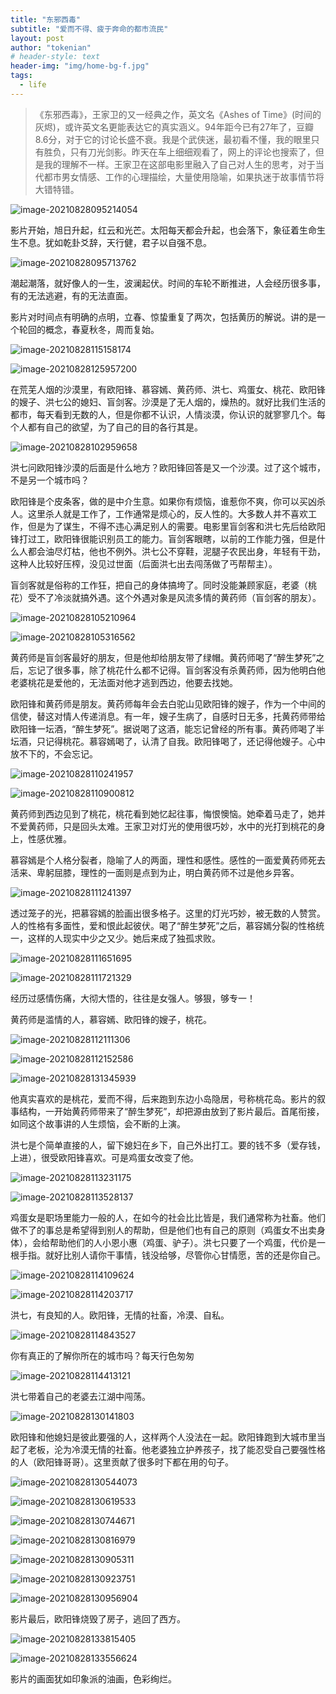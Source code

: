 ```yaml
---
title: "东邪西毒"
subtitle: "爱而不得、疲于奔命的都市流民"
layout: post
author: "tokenian"
# header-style: text
header-img: "img/home-bg-f.jpg"
tags:
  - life
---
```


> 《东邪西毒》，王家卫的又一经典之作，英文名《Ashes of Time》(时间的灰烬)，或许英文名更能表达它的真实涵义。94年距今已有27年了，豆瓣8.6分，对于它的讨论长盛不衰。我是个武侠迷，最初看不懂，我的眼里只有胜负，只有刀光剑影。昨天在车上细细观看了，网上的评论也搜索了，但是我的理解不一样。王家卫在这部电影里融入了自己对人生的思考，对于当代都市男女情感、工作的心理描绘，大量使用隐喻，如果执迷于故事情节将大错特错。

![image-20210828095214054](https://gitee.com/tokenian/images-bed/raw/master/img/image-20210828095214054.png)

影片开始，旭日升起，红云和光芒。太阳每天都会升起，也会落下，象征着生命生生不息。犹如乾卦爻辞，天行健，君子以自强不息。

![image-20210828095713762](https://gitee.com/tokenian/images-bed/raw/master/img/image-20210828095713762.png)

潮起潮落，就好像人的一生，波澜起伏。时间的车轮不断推进，人会经历很多事，有的无法逃避，有的无法直面。

影片对时间点有明确的点明，立春、惊蛰重复了两次，包括黄历的解说。讲的是一个轮回的概念，春夏秋冬，周而复始。

![image-20210828115158174](https://gitee.com/tokenian/images-bed/raw/master/img/image-20210828115158174.png)

![image-20210828125957200](https://gitee.com/tokenian/images-bed/raw/master/img/image-20210828125957200.png)

在荒芜人烟的沙漠里，有欧阳锋、慕容嫣、黄药师、洪七、鸡蛋女、桃花、欧阳锋的嫂子、洪七公的媳妇、盲剑客。沙漠是了无人烟的，燥热的。就好比我们生活的都市，每天看到无数的人，但是你都不认识，人情淡漠，你认识的就寥寥几个。每个人都有自己的欲望，为了自己的目的各行其是。

![image-20210828102959658](https://gitee.com/tokenian/images-bed/raw/master/img/image-20210828102959658.png)

洪七问欧阳锋沙漠的后面是什么地方？欧阳锋回答是又一个沙漠。过了这个城市，不是另一个城市吗？

欧阳锋是个皮条客，做的是中介生意。如果你有烦恼，谁惹你不爽，你可以买凶杀人。这里杀人就是工作了，工作通常是烦心的，反人性的。大多数人并不喜欢工作，但是为了谋生，不得不违心满足别人的需要。电影里盲剑客和洪七先后给欧阳锋打过工，欧阳锋很能识别员工的能力。盲剑客眼瞎，以前的工作能力强，但是什么人都会油尽灯枯，他也不例外。洪七公不穿鞋，泥腿子农民出身，年轻有干劲，这种人比较好压榨，没见过世面（后面洪七出去闯荡做了丐帮帮主）。

盲剑客就是俗称的工作狂，把自己的身体搞垮了。同时没能兼顾家庭，老婆（桃花）受不了冷淡就搞外遇。这个外遇对象是风流多情的黄药师（盲剑客的朋友）。

![image-20210828105210964](https://gitee.com/tokenian/images-bed/raw/master/img/image-20210828105210964.png)

![image-20210828105316562](https://gitee.com/tokenian/images-bed/raw/master/img/image-20210828105316562.png)

黄药师是盲剑客最好的朋友，但是他却给朋友带了绿帽。黄药师喝了“醉生梦死”之后，忘记了很多事，除了桃花什么都不记得。盲剑客没有杀黄药师，因为他明白他老婆桃花是爱他的，无法面对他才逃到西边，他要去找她。

欧阳锋和黄药师是朋友。黄药师每年会去白驼山见欧阳锋的嫂子，作为一个中间的信使，替这对情人传递消息。有一年，嫂子生病了，自感时日无多，托黄药师带给欧阳锋一坛酒，“醉生梦死”。据说喝了这酒，能忘记曾经的所有事。黄药师喝了半坛酒，只记得桃花。慕容嫣喝了，认清了自我。欧阳锋喝了，还记得他嫂子。心中放不下的，不会忘记。

![image-20210828110241957](https://gitee.com/tokenian/images-bed/raw/master/img/image-20210828110241957.png)

![image-20210828110900812](https://gitee.com/tokenian/images-bed/raw/master/img/image-20210828110900812.png)

黄药师到西边见到了桃花，桃花看到她忆起往事，悔恨懊恼。她牵着马走了，她并不爱黄药师，只是回头太难。王家卫对灯光的使用很巧妙，水中的光打到桃花的身上，性感优雅。

慕容嫣是个人格分裂者，隐喻了人的两面，理性和感性。感性的一面爱黄药师死去活来、卑躬屈膝，理性的一面则是点到为止，明白黄药师不过是他乡异客。

![image-20210828111241397](https://gitee.com/tokenian/images-bed/raw/master/img/image-20210828111241397.png)

透过笼子的光，把慕容嫣的脸画出很多格子。这里的灯光巧妙，被无数的人赞赏。人的性格有多面性，爱和恨此起彼伏。喝了“醉生梦死”之后，慕容嫣分裂的性格统一，这样的人现实中少之又少。她后来成了独孤求败。

![image-20210828111651695](https://gitee.com/tokenian/images-bed/raw/master/img/image-20210828111651695.png)

![image-20210828111721329](https://gitee.com/tokenian/images-bed/raw/master/img/image-20210828111721329.png)

经历过感情伤痛，大彻大悟的，往往是女强人。够狠，够专一！

黄药师是滥情的人，慕容嫣、欧阳锋的嫂子，桃花。

![image-20210828112111306](https://gitee.com/tokenian/images-bed/raw/master/img/image-20210828112111306.png)

![image-20210828112152586](https://gitee.com/tokenian/images-bed/raw/master/img/image-20210828112152586.png)

![image-20210828131345939](https://gitee.com/tokenian/images-bed/raw/master/img/image-20210828131345939.png)

他真实喜欢的是桃花，爱而不得，后来跑到东边小岛隐居，号称桃花岛。影片的叙事结构，一开始黄药师带来了“醉生梦死”，却把源由放到了影片最后。首尾衔接，如同这个故事讲的人生烦恼，会不断的上演。

洪七是个简单直接的人，留下媳妇在乡下，自己外出打工。要的钱不多（爱存钱，上进），很受欧阳锋喜欢。可是鸡蛋女改变了他。

![image-20210828113231175](https://gitee.com/tokenian/images-bed/raw/master/img/image-20210828113231175.png)

![image-20210828113528137](https://gitee.com/tokenian/images-bed/raw/master/img/image-20210828113528137.png)

鸡蛋女是职场里能力一般的人，在如今的社会比比皆是，我们通常称为社畜。他们做不了的事总是希望得到别人的帮助，但是他们也有自己的原则（鸡蛋女不出卖身体），会给帮助他们的人小恩小惠（鸡蛋、驴子）。洪七只要了一个鸡蛋，代价是一根手指。就好比别人请你干事情，钱没给够，尽管你心甘情愿，苦的还是你自己。

![image-20210828114109624](https://gitee.com/tokenian/images-bed/raw/master/img/image-20210828114109624.png)

![image-20210828114203717](https://gitee.com/tokenian/images-bed/raw/master/img/image-20210828114203717.png)

洪七，有良知的人。欧阳锋，无情的社畜，冷漠、自私。

![image-20210828114843527](https://gitee.com/tokenian/images-bed/raw/master/img/image-20210828114843527.png)

你有真正的了解你所在的城市吗？每天行色匆匆

![image-20210828114413121](https://gitee.com/tokenian/images-bed/raw/master/img/image-20210828114413121.png)

洪七带着自己的老婆去江湖中闯荡。

![image-20210828130141803](https://gitee.com/tokenian/images-bed/raw/master/img/image-20210828130141803.png)

欧阳锋和他媳妇是彼此要强的人，这样两个人没法在一起。欧阳锋跑到大城市里当起了老板，沦为冷漠无情的社畜。他老婆独立护养孩子，找了能忍受自己要强性格的人（欧阳锋哥哥）。这里贡献了很多时下都在用的句子。

![image-20210828130544073](https://gitee.com/tokenian/images-bed/raw/master/img/image-20210828130544073.png)

![image-20210828130619533](https://gitee.com/tokenian/images-bed/raw/master/img/image-20210828130619533.png)

![image-20210828130744671](https://gitee.com/tokenian/images-bed/raw/master/img/image-20210828130744671.png)

![image-20210828130816979](https://gitee.com/tokenian/images-bed/raw/master/img/image-20210828130816979.png)

![image-20210828130905311](https://gitee.com/tokenian/images-bed/raw/master/img/image-20210828130905311.png)

![image-20210828130923751](https://gitee.com/tokenian/images-bed/raw/master/img/image-20210828130923751.png)

![image-20210828130956904](https://gitee.com/tokenian/images-bed/raw/master/img/image-20210828130956904.png)

影片最后，欧阳锋烧毁了房子，逃回了西方。

![image-20210828133815405](https://gitee.com/tokenian/images-bed/raw/master/img/image-20210828133815405.png)

![image-20210828133556624](https://gitee.com/tokenian/images-bed/raw/master/img/image-20210828133556624.png)

影片的画面犹如印象派的油画，色彩绚烂。

